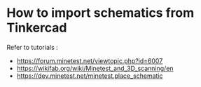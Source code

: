 # How to import schematics from Tinkercad

Refer to tutorials :
* https://forum.minetest.net/viewtopic.php?id=6007
* https://wikifab.org/wiki/Minetest_and_3D_scanning/en
* https://dev.minetest.net/minetest.place_schematic
